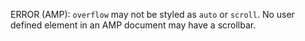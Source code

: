 ERROR (AMP): `overflow` may not be styled as `auto` or `scroll`. No user defined element in an AMP document may have a scrollbar.
